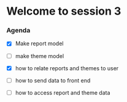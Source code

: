 # Welcome to session 3

### Agenda
* [x] Make report model
* [ ] make theme model
* [x] how to relate reports and themes to user
* [ ] how to send data to front end
* [ ] how to access report and theme data


